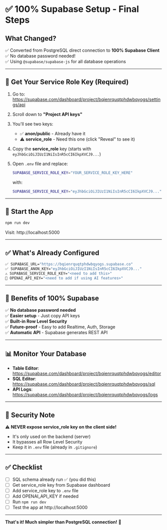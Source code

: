 # ✅ 100% Supabase Setup - Final Steps

## What Changed?
✅ Converted from PostgreSQL direct connection to **100% Supabase Client**  
✅ No database password needed!  
✅ Using `@supabase/supabase-js` for all database operations

---

## 🔑 Get Your Service Role Key (Required)

1. Go to: https://supabase.com/dashboard/project/bqienrquqtphdwbqyogs/settings/api

2. Scroll down to **"Project API keys"**

3. You'll see two keys:
   - ✅ **anon/public** - Already have it
   - ⚠️ **service_role** - Need this one (click "Reveal" to see it)

4. Copy the **service_role** key (starts with `eyJhbGciOiJIUzI1NiIsInR5cCI6IkpXVCJ9...`)

5. Open `.env` file and replace:
   ```bash
   SUPABASE_SERVICE_ROLE_KEY="YOUR_SERVICE_ROLE_KEY_HERE"
   ```
   with:
   ```bash
   SUPABASE_SERVICE_ROLE_KEY="eyJhbGciOiJIUzI1NiIsInR5cCI6IkpXVCJ9..."
   ```

---

## 🚀 Start the App

```bash
npm run dev
```

Visit: http://localhost:5000

---

## ✅ What's Already Configured

```bash
✅ SUPABASE_URL="https://bqienrquqtphdwbqyogs.supabase.co"
✅ SUPABASE_ANON_KEY="eyJhbGciOiJIUzI1NiIsInR5cCI6IkpXVCJ9..."
⚠️ SUPABASE_SERVICE_ROLE_KEY="<need to add this>"
🔄 OPENAI_API_KEY="<need to add if using AI features>"
```

---

## 🎯 Benefits of 100% Supabase

✅ **No database password needed**  
✅ **Easier setup** - Just copy API keys  
✅ **Built-in Row Level Security**  
✅ **Future-proof** - Easy to add Realtime, Auth, Storage  
✅ **Automatic API** - Supabase generates REST API  

---

## 📊 Monitor Your Database

- **Table Editor**: https://supabase.com/dashboard/project/bqienrquqtphdwbqyogs/editor
- **SQL Editor**: https://supabase.com/dashboard/project/bqienrquqtphdwbqyogs/sql
- **API Logs**: https://supabase.com/dashboard/project/bqienrquqtphdwbqyogs/logs

---

## 🔐 Security Note

⚠️ **NEVER expose service_role key on the client side!**
- It's only used on the backend (server)
- It bypasses all Row Level Security
- Keep it in `.env` file (already in `.gitignore`)

---

## ✅ Checklist

- [ ] SQL schema already run ✅ (you did this)
- [ ] Get service_role key from Supabase dashboard
- [ ] Add service_role key to `.env` file
- [ ] Add OPENAI_API_KEY if needed
- [ ] Run `npm run dev`
- [ ] Test the app at http://localhost:5000

---

**That's it! Much simpler than PostgreSQL connection!** 🎉
